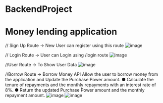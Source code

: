 # BackendProject
# Money lending application

// Sign Up Route -> New User can register using this route
![image](https://github.com/user-attachments/assets/0c9899bd-3a47-468d-82f6-7b90bfd1efe9)

// Login Route -> User can Login using /login route
![image](https://github.com/user-attachments/assets/dae5569e-c046-4eb9-929b-7011db2c5ba5)

//User Route -> To Show User Data
![image](https://github.com/user-attachments/assets/728604cf-9326-4997-83b9-e9ff1a31210c)

//Borrow Route -> Borrow Money API 
Allow the user to borrow money from the application and Update the Purchase Power amount.
● Calculate the tenure of repayments and the monthly repayments with an interest rate of 8%.
● Return the updated Purchase Power amount and the monthly repayment amount.
![image](https://github.com/user-attachments/assets/ab0b1224-6a9f-4073-a475-434ef60f06fd)
![image](https://github.com/user-attachments/assets/0b6c8aee-36c2-4401-b208-717f107df8a2)


